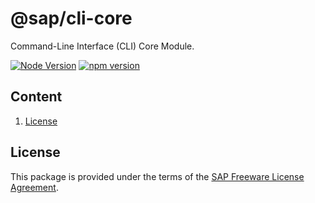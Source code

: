 # @sap/cli-core

Command-Line Interface (CLI) Core Module.

[![Node Version](https://img.shields.io/badge/node-16.xx.x-brightgreen)](https://nodejs.org/dist/latest-v16.x/docs/api/#) [![npm version](https://badge.fury.io/js/@sap%2Fcli-core.svg)](https://badge.fury.io/js/@sap%2Fcli-core) 

## Content

1. [License](#license)

## License

This package is provided under the terms of the [SAP Freeware License Agreement](https://tools.hana.ondemand.com/sap-freeware-license.txt).
